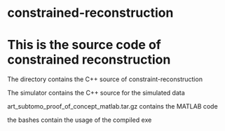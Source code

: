 # constrained-reconstruction
# This is the source code of constrained reconstruction

The directory contains the C++ source of constraint-reconstruction

The simulator contains the C++ source for the simulated data

art_subtomo_proof_of_concept_matlab.tar.gz contains the MATLAB code

the bashes contain the usage of the compiled exe
